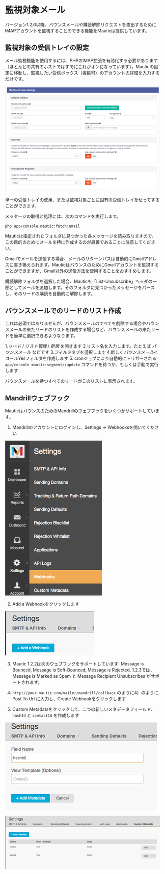 # 監視対象メール
バージョン1.2.0以降、バウンスメールや購読解除リクエストを検出するためにIMAPアカウントを監視することのできる機能をMauticは提供しています。

## 監視対象の受信トレイの設定
メール監視機能を使用するには、PHPのIMAP拡張を有効化する必要があります（ほとんどの共有のホストではすでにこれがオンになっています）。Mauticの設定に移動し、監視したい受信ボックス（複数可）のアカウントの詳細を入力するだけです。

![Monitored inbox settings](/emails/media/asset-monitored-inbox-settings.png "Monitored inbox settings")

単一の受信トレイの使用、または監視対象ごとに固有の受信トレイをせってすることができます。

メッセージの取得と処理には、次のコマンドを実行します。

```
php app/console mautic:fetch:email
```

Mauticは指定されたフォルダに見つかった各メッセージを読み取りますので、この目的のためにメールを特に作成するのが最善であることに注意してください。

Gmailでメールを送信する場合、メールのリターンパスは自動的にGmailアドレスに書き換えられます。MauticはバウンスのためにGmailアカウントを監視することができますが、Gmail以外の送信方法を使用することをおすすめします。

購読解除フォルダを選択した場合、Mauticも「List-Unsubscribe」ヘッダの一部としてメールを追加します。そのフォルダに見つかったメッセージをパースし、そのリードの購読を自動的に解除します。

## バウンスメールでのリードのリスト作成

これは必須ではありませんが、バウンスメールのすべてを削除する場合やバウンスメールの来たリードのリストを作成する場合など、バウンスメールの来たリードを簡単に選択できるようなります。

1.*リード* / *リスト管理* / *新規* を開きます
2.リスト名を入力します。たとえば *バウンスメール* などです
3.*フィルタ*タブを選択します
4.新しく*バウンスメール*イコールYesフィルタを作成します
5. cronジョブにより自動的にトリガーされる `app/console mautic:segments:update` コマンドを待つか、もしくは手動で実行します

バウンスメールを持つすべてのリードがこのリストに表示されます。

## Mandrillウェブフック

MauticはバウンスのためのMandrillのウェブフックをいくつかサポートしています。

1) Mandrillのアカウントにログインし、Settings -> Webhooksを開いてください

![Webhooks](/emails/media/mandrill_webhook_1.png "Mandrill webhooks")

2) Add a Webhookをクリックします

![Add Webhook](/emails/media/mandrill_webhook_2.png "Add webhook")

3) Mautic 1.2.2は次のウェブフックをサポートしています: Message is Bounced, Message is Soft-Bounced, Message is Rejected.  1.2.3では、Message is Marked as Spam と Message Recipient Unsubscribes がサポートされます。

4) `http://your-mautic.com/mailer/mandrill/callback` のように4）のようにPost To Url に入力し、Create Webhookをクリックします

5) Custom Metadataをクリックして、二つの新しいメタデータフィールド、`hashId` と `contactId` を作成します

![Add metadata](/emails/media/mandrill_webhook_5.png "Add metadata")

![Add metadata](/emails/media/mandrill_webhook_4.png "Add metadata")
